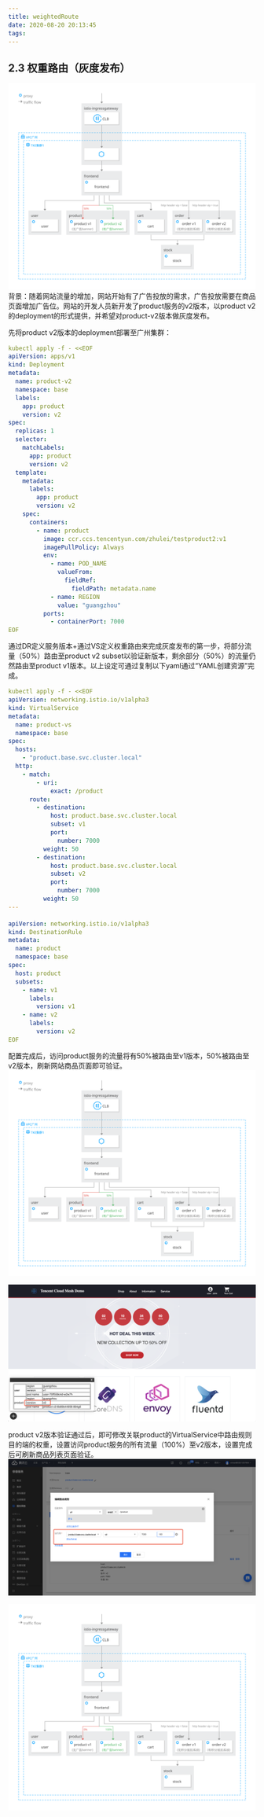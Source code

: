 ```yaml
---
title: weightedRoute
date: 2020-08-20 20:13:45
tags:
---
```

## 2.3 权重路由（灰度发布）
![图2-3-1-权重路由概览图](../../images/releaseAndObserve/2-3-1.svg 'image.svg')
背景：随着网站流量的增加，网站开始有了广告投放的需求，广告投放需要在商品页面增加广告位。网站的开发人员新开发了product服务的v2版本，以product v2的deployment的形式提供，并希望对product-v2版本做灰度发布。

先将product v2版本的deployment部署至广州集群：
```yaml
kubectl apply -f - <<EOF
apiVersion: apps/v1
kind: Deployment
metadata:
  name: product-v2
  namespace: base
  labels:
    app: product
    version: v2
spec:
  replicas: 1
  selector:
    matchLabels:
      app: product
      version: v2
  template:
    metadata:
      labels:
        app: product
        version: v2
    spec:
      containers:
        - name: product
          image: ccr.ccs.tencentyun.com/zhulei/testproduct2:v1
          imagePullPolicy: Always
          env:
            - name: POD_NAME
              valueFrom:
                fieldRef:
                  fieldPath: metadata.name
            - name: REGION
              value: "guangzhou"
          ports:
            - containerPort: 7000
EOF
```

通过DR定义服务版本+通过VS定义权重路由来完成灰度发布的第一步，将部分流量（50%）路由至product v2 subset以验证新版本，剩余部分（50%）的流量仍然路由至product v1版本。以上设定可通过复制以下yaml通过“YAML创建资源”完成。

```yaml
kubectl apply -f - <<EOF
apiVersion: networking.istio.io/v1alpha3
kind: VirtualService
metadata:
  name: product-vs
  namespace: base
spec:
  hosts:
    - "product.base.svc.cluster.local"
  http:
    - match:
        - uri:
            exact: /product
      route:
        - destination:
            host: product.base.svc.cluster.local
            subset: v1
            port:
              number: 7000
          weight: 50
        - destination:
            host: product.base.svc.cluster.local
            subset: v2
            port:
              number: 7000
          weight: 50
---

apiVersion: networking.istio.io/v1alpha3
kind: DestinationRule
metadata:
  name: product
  namespace: base
spec:
  host: product
  subsets:
    - name: v1
      labels:
        version: v1
    - name: v2
      labels:
        version: v2
EOF
```

配置完成后，访问product服务的流量将有50%被路由至v1版本，50%被路由至v2版本，刷新网站商品页面即可验证。
![图2-3-2-权重路由](../../images/releaseAndObserve/2-3-1.svg 'image.svg')

![图2-3-3-50%的请求路由到product v2版本](../../images/releaseAndObserve/2-3-2.png 'image.png')

product v2版本验证通过后，即可修改关联product的VirtualService中路由规则目的端的权重，设置访问product服务的所有流量（100%）至v2版本，设置完成后可刷新商品列表页面验证。
![图2-3-4-基于virtual Service更改权重](../../images/releaseAndObserve/2-3-3.png 'image.png')

![图2-3-5-灰度发布完成](../../images/releaseAndObserve/2-3-4.svg 'image.svg')


